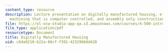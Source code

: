 ```yaml
---
content_type: resource
description: Lecture presentation on digitally manufactured housing, effective computing,
  machining that is computer controlled, and assembly only construction sites.
file: https://ol-ocw-studio-app-qa.s3.amazonaws.com/courses/4-500-introduction-to-design-computing-fall-2008/c64a0210b22a86cff391423296b8d428_lec7.pdf
file_type: application/pdf
resourcetype: Document
title: Digitally Manufactured Housing
uid: c64a0210-b22a-86cf-f391-423296b8d428
---
```

